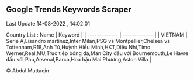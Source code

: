 

## Google Trends Keywords Scraper 
 
Last Update 14-08-2022 , 14:02:01

Country List :
 Name  | Keyword |
| ------------- | ------------- |
| VIETNAM | Serie A,Lisandro martínez,Inter Milan,PSG vs Montpellier,Chelsea vs Tottenham,R18,Anh Tú,Huỳnh Hiểu Minh,HKT,Diệu Nhi,Timo Werner,Real,MU,Trực tiếp bóng đá,Man City đấu với Bournemouth,Le Havre đấu với Pau,Arsenal,Barca,Hoa hậu Mai Phương,Aston Villa |



© Abdul Muttaqin 
